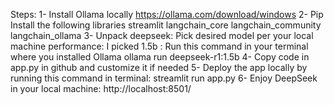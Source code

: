 Steps: 
1- Install Ollama locally https://ollama.com/download/windows
2- Pip Install the following libraries
    streamlit
    langchain_core
    langchain_community
    langchain_ollama
3- Unpack deepseek: Pick desired model per your local machine performance: I picked 1.5b : Run this  command in your terminal where you installed Ollama
    ollama run deepseek-r1:1.5b
4- Copy code in app.py in github and customize it if needed
5- Deploy the app locally by running this command in terminal: 
    streamlit run app.py
6- Enjoy DeepSeek in your local machine: http://localhost:8501/
